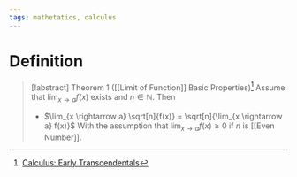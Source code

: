 ```yaml
---
tags: mathetatics, calculus
---
```


# Definition

> [!abstract] Theorem 1 ([[Limit of Function]] Basic Properties)[^1]
> Assume that $\lim_{x \rightarrow a} f(x)$ exists and $n \in \mathbb{N}$. Then
> - $\lim_{x \rightarrow a} \sqrt[n]{f(x)} = \sqrt[n]{\lim_{x \rightarrow a} f(x)}$
> With the assumption that $\lim_{x \rightarrow a} f(x) \geq 0$ if $n$ is [[Even Number]].

[^1]: [Calculus: Early Transcendentals](zotero://open-pdf/library/items/EEFDQ9Y5?page=127)